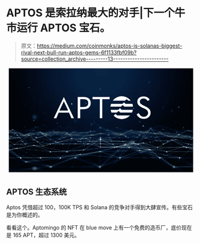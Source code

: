 # APTOS 是索拉纳最大的对手|下一个牛市运行 APTOS 宝石。

> 原文：<https://medium.com/coinmonks/aptos-is-solanas-biggest-rival-next-bull-run-aptos-gems-6f1133fbf09b?source=collection_archive---------13----------------------->

![](img/92a5583ad8d366a5c2e7e392e91de6d6.png)

## APTOS 生态系统

Aptos 凭借超过 100，100K TPS 和 Solana 的竞争对手得到大肆宣传。有些宝石是为你概述的。

看看这个。Aptomingo 的 NFT 在 blue move 上有一个免费的造币厂，底价现在是 165 APT，超过 1300 美元。